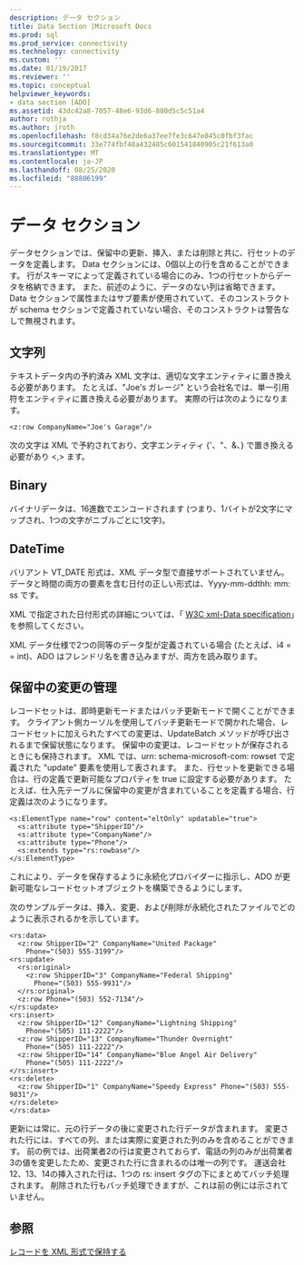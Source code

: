 ```yaml
---
description: データ セクション
title: Data Section |Microsoft Docs
ms.prod: sql
ms.prod_service: connectivity
ms.technology: connectivity
ms.custom: ''
ms.date: 01/19/2017
ms.reviewer: ''
ms.topic: conceptual
helpviewer_keywords:
- data section [ADO]
ms.assetid: 43dc42a8-7057-48e6-93d6-880d5c5c51a4
author: rothja
ms.author: jroth
ms.openlocfilehash: f8cd34a76e2de6a37ee7fe3c647e845c0fbf3fac
ms.sourcegitcommit: 33e774fbf48a432485c601541840905c21f613a0
ms.translationtype: MT
ms.contentlocale: ja-JP
ms.lasthandoff: 08/25/2020
ms.locfileid: "88806199"
---
```

# <a name="data-section"></a>データ セクション
データセクションでは、保留中の更新、挿入、または削除と共に、行セットのデータを定義します。 Data セクションには、0個以上の行を含めることができます。 行がスキーマによって定義されている場合にのみ、1つの行セットからデータを格納できます。 また、前述のように、データのない列は省略できます。 Data セクションで属性またはサブ要素が使用されていて、そのコンストラクトが schema セクションで定義されていない場合、そのコンストラクトは警告なしで無視されます。  
  
## <a name="string"></a>文字列  
 テキストデータ内の予約済み XML 文字は、適切な文字エンティティに置き換える必要があります。 たとえば、"Joe's ガレージ" という会社名では、単一引用符をエンティティに置き換える必要があります。 実際の行は次のようになります。  
  
```  
<z:row CompanyName="Joe's Garage"/>  
```  
  
 次の文字は XML で予約されており、文字エンティティ {'、"、&、} で置き換える必要があり \<,> ます。  
  
## <a name="binary"></a>Binary  
 バイナリデータは、16進数でエンコードされます (つまり、1バイトが2文字にマップされ、1つの文字がニブルごとに1文字)。  
  
## <a name="datetime"></a>DateTime  
 バリアント VT_DATE 形式は、XML データ型で直接サポートされていません。 データと時間の両方の要素を含む日付の正しい形式は、Yyyy-mm-ddthh: mm: ss です。  
  
 XML で指定された日付形式の詳細については、「 [W3C xml-Data specification](https://go.microsoft.com/fwlink/?LinkId=5692)」を参照してください。  
  
 XML データ仕様で2つの同等のデータ型が定義されている場合 (たとえば、i4 = = int)、ADO はフレンドリ名を書き込みますが、両方を読み取ります。  
  
## <a name="managing-pending-changes"></a>保留中の変更の管理  
 レコードセットは、即時更新モードまたはバッチ更新モードで開くことができます。 クライアント側カーソルを使用してバッチ更新モードで開かれた場合、レコードセットに加えられたすべての変更は、UpdateBatch メソッドが呼び出されるまで保留状態になります。 保留中の変更は、レコードセットが保存されるときにも保持されます。 XML では、urn: schema-microsoft-com: rowset で定義された "update" 要素を使用して表されます。 また、行セットを更新できる場合は、行の定義で更新可能なプロパティを true に設定する必要があります。 たとえば、仕入先テーブルに保留中の変更が含まれていることを定義する場合、行定義は次のようになります。  
  
```  
<s:ElementType name="row" content="eltOnly" updatable="true">  
  <s:attribute type="ShipperID"/>  
  <s:attribute type="CompanyName"/>  
  <s:attribute type="Phone"/>  
  <s:extends type="rs:rowbase"/>  
</s:ElementType>  
```  
  
 これにより、データを保存するように永続化プロバイダーに指示し、ADO が更新可能なレコードセットオブジェクトを構築できるようにします。  
  
 次のサンプルデータは、挿入、変更、および削除が永続化されたファイルでどのように表示されるかを示しています。  
  
```  
<rs:data>  
  <z:row ShipperID="2" CompanyName="United Package"   
    Phone="(503) 555-3199"/>  
<rs:update>  
  <rs:original>  
    <z:row ShipperID="3" CompanyName="Federal Shipping"   
      Phone="(503) 555-9931"/>  
  </rs:original>  
  <z:row Phone="(503) 552-7134"/>  
</rs:update>  
<rs:insert>  
  <z:row ShipperID="12" CompanyName="Lightning Shipping"   
    Phone="(505) 111-2222"/>  
  <z:row ShipperID="13" CompanyName="Thunder Overnight"   
    Phone="(505) 111-2222"/>  
  <z:row ShipperID="14" CompanyName="Blue Angel Air Delivery"   
    Phone="(505) 111-2222"/>  
</rs:insert>  
<rs:delete>  
  <z:row ShipperID="1" CompanyName="Speedy Express" Phone="(503) 555-9831"/>  
</rs:delete>  
</rs:data>  
```  
  
 更新には常に、元の行データの後に変更された行データが含まれます。 変更された行には、すべての列、または実際に変更された列のみを含めることができます。 前の例では、出荷業者2の行は変更されておらず、電話の列のみが出荷業者3の値を変更したため、変更された行に含まれるのは唯一の列です。 運送会社12、13、14の挿入された行は、1つの rs: insert タグの下にまとめてバッチ処理されます。 削除された行もバッチ処理できますが、これは前の例には示されていません。  
  
## <a name="see-also"></a>参照  
 [レコードを XML 形式で保持する](./persisting-records-in-xml-format.md)